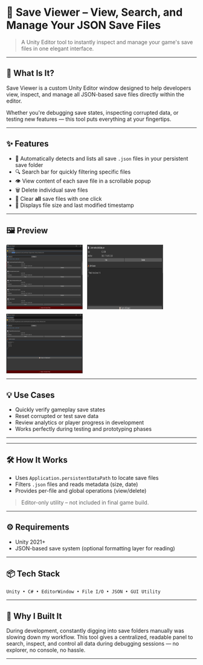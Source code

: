 # 💾 Save Viewer – View, Search, and Manage Your JSON Save Files

> A Unity Editor tool to instantly inspect and manage your game's save files in one elegant interface.

---

## 🎯 What Is It?

Save Viewer is a custom Unity Editor window designed to help developers view, inspect, and manage all JSON-based save files directly within the editor.

Whether you're debugging save states, inspecting corrupted data, or testing new features — this tool puts everything at your fingertips.

---

## ✨ Features

- 📂 Automatically detects and lists all save `.json` files in your persistent save folder
- 🔍 Search bar for quickly filtering specific files
- 👁️ View content of each save file in a scrollable popup
- 🗑️ Delete individual save files
- 🧹 Clear **all** save files with one click
- 📏 Displays file size and last modified timestamp

---

## 🖼️ Preview

<div style="display: flex; gap: 12px; flex-wrap: wrap; justify-content: flex-start;">
  <img src="_media/dev-hub/save-system-0.png" style="width: 40%;" alt="Gameplay Screenshot">
  <img src="_media/dev-hub/save-system-1.png" style="width: 40%;" alt="Gameplay Screenshot">
  <img src="_media/dev-hub/save-system-2.png" style="width: 40%;" alt="Gameplay Screenshot">
</div>

---

## 💡 Use Cases

- Quickly verify gameplay save states
- Reset corrupted or test save data
- Review analytics or player progress in development
- Works perfectly during testing and prototyping phases

---

---

## 🛠️ How It Works

- Uses `Application.persistentDataPath` to locate save files
- Filters `.json` files and reads metadata (size, date)
- Provides per-file and global operations (view/delete)
> Editor-only utility – not included in final game build.

---

## ⚙️ Requirements

- Unity 2021+
- JSON-based save system (optional formatting layer for reading)

---

## 📦 Tech Stack

`Unity • C# • EditorWindow • File I/O • JSON • GUI Utility`

---

## 🧠 Why I Built It

During development, constantly digging into save folders manually was slowing down my workflow. This tool gives a centralized, readable panel to search, inspect, and control all data during debugging sessions — no explorer, no console, no hassle.

---
